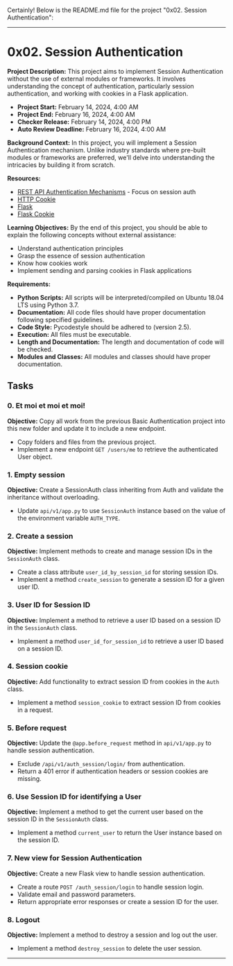 Certainly! Below is the README.md file for the project "0x02. Session Authentication":

---

# 0x02. Session Authentication

**Project Description:** This project aims to implement Session Authentication without the use of external modules or frameworks. It involves understanding the concept of authentication, particularly session authentication, and working with cookies in a Flask application.

- **Project Start:** February 14, 2024, 4:00 AM
- **Project End:** February 16, 2024, 4:00 AM
- **Checker Release:** February 14, 2024, 4:00 PM
- **Auto Review Deadline:** February 16, 2024, 4:00 AM

**Background Context:** In this project, you will implement a Session Authentication mechanism. Unlike industry standards where pre-built modules or frameworks are preferred, we'll delve into understanding the intricacies by building it from scratch.

**Resources:**
- [REST API Authentication Mechanisms](https://www.youtube.com/watch?v=501dpx2IjGY) - Focus on session auth
- [HTTP Cookie](https://developer.mozilla.org/en-US/docs/Web/HTTP/Headers/Cookie)
- [Flask](https://palletsprojects.com/p/flask/)
- [Flask Cookie](https://flask.palletsprojects.com/en/1.1.x/quickstart/#cookies)

**Learning Objectives:** By the end of this project, you should be able to explain the following concepts without external assistance:

- Understand authentication principles
- Grasp the essence of session authentication
- Know how cookies work
- Implement sending and parsing cookies in Flask applications

**Requirements:**

- **Python Scripts:** All scripts will be interpreted/compiled on Ubuntu 18.04 LTS using Python 3.7.
- **Documentation:** All code files should have proper documentation following specified guidelines.
- **Code Style:** Pycodestyle should be adhered to (version 2.5).
- **Execution:** All files must be executable.
- **Length and Documentation:** The length and documentation of code will be checked.
- **Modules and Classes:** All modules and classes should have proper documentation.

## Tasks

### 0. Et moi et moi et moi!

**Objective:** Copy all work from the previous Basic Authentication project into this new folder and update it to include a new endpoint.

- Copy folders and files from the previous project.
- Implement a new endpoint `GET /users/me` to retrieve the authenticated User object.

### 1. Empty session

**Objective:** Create a SessionAuth class inheriting from Auth and validate the inheritance without overloading.

- Update `api/v1/app.py` to use `SessionAuth` instance based on the value of the environment variable `AUTH_TYPE`.

### 2. Create a session

**Objective:** Implement methods to create and manage session IDs in the `SessionAuth` class.

- Create a class attribute `user_id_by_session_id` for storing session IDs.
- Implement a method `create_session` to generate a session ID for a given user ID.

### 3. User ID for Session ID

**Objective:** Implement a method to retrieve a user ID based on a session ID in the `SessionAuth` class.

- Implement a method `user_id_for_session_id` to retrieve a user ID based on a session ID.

### 4. Session cookie

**Objective:** Add functionality to extract session ID from cookies in the `Auth` class.

- Implement a method `session_cookie` to extract session ID from cookies in a request.

### 5. Before request

**Objective:** Update the `@app.before_request` method in `api/v1/app.py` to handle session authentication.

- Exclude `/api/v1/auth_session/login/` from authentication.
- Return a 401 error if authentication headers or session cookies are missing.

### 6. Use Session ID for identifying a User

**Objective:** Implement a method to get the current user based on the session ID in the `SessionAuth` class.

- Implement a method `current_user` to return the User instance based on the session ID.

### 7. New view for Session Authentication

**Objective:** Create a new Flask view to handle session authentication.

- Create a route `POST /auth_session/login` to handle session login.
- Validate email and password parameters.
- Return appropriate error responses or create a session ID for the user.

### 8. Logout

**Objective:** Implement a method to destroy a session and log out the user.

- Implement a method `destroy_session` to delete the user session.

---
